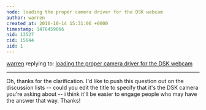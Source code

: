 ```yaml
---
node: loading the proper camera driver for the DSK webcam
author: warren
created_at: 2016-10-14 15:31:06 +0000
timestamp: 1476459066
nid: 13527
cid: 15644
uid: 1
---
```




[warren](../profile/warren) replying to: [loading the proper camera driver for the DSK webcam](../notes/Winter/10-06-2016/loading-the-proper-camera-driver-for-the-vimicro-cv0347tlpa)

----
Oh, thanks for the clarification. I'd like to push this question out on the discussion lists -- could you edit the title to specify that it's the DSK camera you're asking about -- i think it'll be easier to engage people who may have the answer that way. Thanks!
